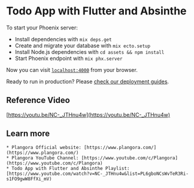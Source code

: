 # Todo App with Flutter and Absinthe

To start your Phoenix server:

  * Install dependencies with `mix deps.get`
  * Create and migrate your database with `mix ecto.setup`
  * Install Node.js dependencies with `cd assets && npm install`
  * Start Phoenix endpoint with `mix phx.server`

Now you can visit [`localhost:4000`](http://localhost:4000) from your browser.

Ready to run in production? Please [check our deployment guides](https://hexdocs.pm/phoenix/deployment.html).

## Reference Video
[https://youtu.be/NC-_JTHnu4w](https://youtu.be/NC-_JTHnu4w)

## Learn more

    * Plangora Official website: [https://www.plangora.com/](https://www.plangora.com/)
    * Plangora YouTube Channel: [https://www.youtube.com/c/Plangora](https://www.youtube.com/c/Plangora)
    * Todo App with Flutter and Absinthe Playlist: [https://www.youtube.com/watch?v=NC-_JTHnu4w&list=PL6gboNCsWvTeR3Ri-s1FO9gwW8FfXi_mV)
